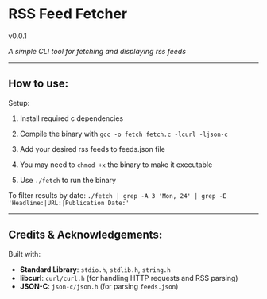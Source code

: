 # RSS Feed Fetcher

v0.0.1

*A simple CLI tool for fetching and displaying rss feeds*

---

## How to use:

Setup:

1. Install required c dependencies

3. Compile the binary with `gcc -o fetch fetch.c -lcurl -ljson-c`

2. Add your desired rss feeds to feeds.json file

4. You may need to `chmod +x` the binary to make it executable

5. Use `./fetch` to run the binary

To filter results by date: `./fetch | grep -A 3 'Mon, 24' | grep -E 'Headline:|URL:|Publication Date:'`

---

## Credits & Acknowledgements:

Built with:
- **Standard Library**: `stdio.h`, `stdlib.h`, `string.h`
- **libcurl**: `curl/curl.h` (for handling HTTP requests and RSS parsing)
- **JSON-C**: `json-c/json.h` (for parsing `feeds.json`)
